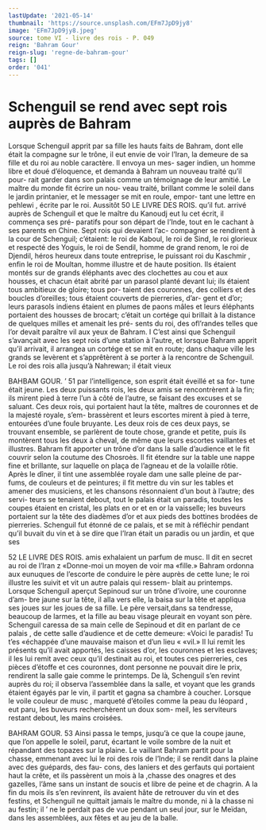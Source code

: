 ```yaml
---
lastUpdate: '2021-05-14'
thumbnail: 'https://source.unsplash.com/EFm7JpD9jy8'
image: 'EFm7JpD9jy8.jpeg'
source: tome VI - livre des rois - P. 049
reign: 'Bahram Gour'
reign-slug: 'regne-de-bahram-gour'
tags: []
order: '041'
---
```


# Schenguil se rend avec sept rois auprès de Bahram

Lorsque Schenguil apprit par sa fille les hauts faits de Bahram, dont elle était la compagne sur le trône, il eut envie de voir l’Iran, la demeure de sa
fille et du roi au noble caractère. Il envoya un mes- sager indien, un homme libre et doué d’éloquence,
et demanda à Bahram un nouveau traité qu’il pour-
rait garder dans son palais comme un témoignage de leur amitié. Le maître du monde fit écrire un nou-
veau traité, brillant comme le soleil dans le jardin
printanier, et le messager se mit en roule, empor- tant une lettre en pehlewi , écrite par le roi. Aussitôt
50 LE LIVRE DES ROIS.
qu’il fut. arrivé auprès de Schenguil et que le maître
du Kanoudj eut lu cet écrit, il commença ses pré- paratifs pour son départ de l’Inde, tout en le cachant
à ses parents en Chine. Sept rois qui devaient l’ac- compagner se rendirent à la cour de Schenguil; c’étaient: le roi de Kaboul, le roi de Sind, le roi glorieux et respecté des Yoguis, le roi de Sendil, homme de grand renom, le roi de Djendil, héros heureux dans toute entreprise, le puissant roi du Kaschmir , enfin le roi de Moultan, homme illustre et de haute position. Ils étaient montés sur de grands éléphants avec des clochettes au cou et aux housses,
et chacun était abrité par un parasol planté devant
lui; ils étaient tous ambitieux de gloire; tous por- taient des couronnes, des colliers et des boucles d’oreilles; tous étaient couverts de pierreries, d’ar-
gent et d’or; leurs parasols indiens étaient en plumes
de paons mâles et leurs éléphants portaient des housses de brocart; c’était un cortége qui brillait à
la distance de quelques milles et amenait les pré- sents du roi, des ofl’randes telles que l’or devait
paraître vil aux yeux de Bahram. I
C’est ainsi que Schenguil s’avançait avec les sept rois d’une station à l’autre, et lorsque Bahram apprit
qu’il arrivait, il arrangea un cortége et se mit en
route; dans chaque ville les grands se levèrent et s’apprêtèrent à se porter à la rencontre de Schenguil.
Le roi des rois alla jusqu’à Nahrewan; il était vieux

BAHBAM GOUR. ’ 51 par l’intelligence, son esprit était éveillé et sa for-
tune était jeune. Les deux puissants rois, les deux amis se rencontrèrent à la fin; ils mirent pied à terre l’un à côté de l’autre, se faisant des excuses et
se saluant. Ces deux rois, qui portaient haut la tête, maîtres de couronnes et de la majesté royale, s’em-
brassèrent et leurs escortes mirent à pied à terre, entourées d’une foule bruyante. Les deux rois de ces
deux pays, se trouvant ensemble, se parlèrent de toute chose, grande et petite, puis ils montèrent tous les deux à cheval, de même que leurs escortes vaillantes et illustres. Bahram fit apporter un trône d’or dans la salle d’audience et le fit couvrir selon la coutume des Chosroès. Il fit étendre sur la table une
nappe fine et brillante, sur laquelle on plaça de l’agneau et de la volaille rôtie. Après le dîner, il tint
une assemblée royale dam une salle pleine de par- fums, de couleurs et de peintures; il fit mettre du vin sur les tables et amener des musiciens, et les chansons résonnaient d’un bout à l’autre; des servi-
teurs se tenaient debout, tout le palais était un paradis, toutes les coupes étaient en cristal, les plats en or et en or la vaisselle; les buveurs portaient sur la tête des diadèmes d’or et aux pieds des bottines brodées de pierreries.
Schenguil fut étonné de ce palais, et se mit à réfléchir pendant qu’il buvait du vin et à se dire que
l’Iran était un paradis ou un jardin, et que ses

52 LE LIVRE DES ROIS.
amis exhalaient un parfum de musc. Il dit en secret au roi de l’Iran z «Donne-moi un moyen de voir ma «fille.» Bahram ordonna aux eunuques de l’escorte
de conduire le père auprès de cette lune; le roi
illustre les suivit et vit un autre palais qui ressem-
blait au printemps. Lorsque Schenguil aperçut Sepinoud sur un trône d’ivoire, une couronne d’am-
bre jaune sur la tête, il alla vers elle, la baisa sur la tête et appliqua ses joues sur les joues de sa fille. Le père versait,dans sa tendresse, beaucoup de larmes, et la fille au beau visage pleurait en voyant son père. Schenguil caressa de sa main celle de Sepinoud et dit en parlant de ce palais , de cette salle d’audience
et de cette demeure: «Voici le paradis! Tu t’es «échappée d’une mauvaise maison et d’un lieu «
«vil.» Il lui remit les présents qu’il avait apportés,
les caisses d’or, les couronnes et les esclaves; il les
lui remit avec ceux qu’il destinait au roi, et toutes
ces pierreries, ces pièces d’étoffe et ces couronnes,
dont personne ne pouvait dire le prix, rendirent la salle gaie comme le printemps.
De là, Schenguil s’en revint auprès du roi; il observa l’assemblée dans la salle, et voyant que les grands étaient égayés par le vin, il partit et gagna
sa chambre à coucher. Lorsque le voile couleur de musc , marqueté d’étoiles comme la peau du léopard ,
eut paru, les buveurs recherchèrent un doux som- meil, les serviteurs restant debout, les mains croisées.

BAHRAM GOUR. 53 Ainsi passa le temps, jusqu’à ce que la coupe jaune,
que l’on appelle le soleil, parut, écartant le voile
sombre de la nuit et répandant des topazes sur la plaine. Le vaillant Bahram partit pour la chasse,
emmenant avec lui le roi des rois de l’Inde; il se rendit dans la plaine avec des guépards, des fau- cons, des laniers et des gerfauts qui portaient haut la crête, et ils passèrent un mois à la ,chasse des onagres et des gazelles, l’âme sans un instant de soucis et libre de peine et de chagrin. A la fin du mois ils s’en revinrent, ils avaient hâte de retrouver
du vin et des festins, et Schenguil ne quittait jamais
le maître du monde, ni à la chasse ni au festin; il ’
ne le perdait pas de vue pendant un seul jour, sur le Meïdan, dans les assemblées, aux fêtes et au jeu
de la balle.
